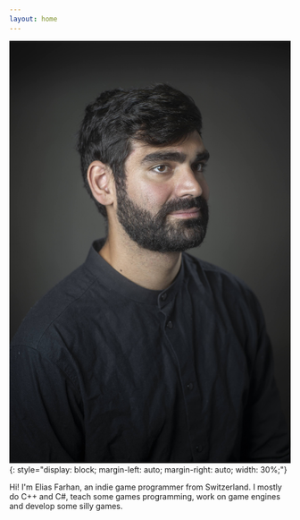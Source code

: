 ```yaml
---
layout: home
---
```


![Photo by [Yves Leresche](https://www.yvesleresche.ch/)](/images/elias_farhan.jpg){: style="display: block;
  margin-left: auto;
  margin-right: auto;
  width: 30%;"}

Hi! I'm Elias Farhan, an indie game programmer from Switzerland. I mostly do C++ and C#, teach some games programming, work on game engines and develop some silly games. 